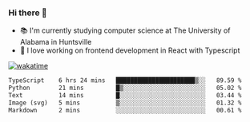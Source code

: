 ### Hi there 👋

- 📚 I'm currently studying computer science at The University of Alabama in Huntsville
- 🔭 I love working on frontend development in React with Typescript

[![wakatime](https://wakatime.com/badge/user/b5c44ac9-032b-4e67-a6d5-1044b80d90bd.svg)](https://wakatime.com/@b5c44ac9-032b-4e67-a6d5-1044b80d90bd)

<!--START_SECTION:waka-->

```txt
TypeScript    6 hrs 24 mins   ██████████████████████▒░░   89.59 %
Python        21 mins         █▒░░░░░░░░░░░░░░░░░░░░░░░   05.02 %
Text          14 mins         █░░░░░░░░░░░░░░░░░░░░░░░░   03.44 %
Image (svg)   5 mins          ▒░░░░░░░░░░░░░░░░░░░░░░░░   01.32 %
Markdown      2 mins          ░░░░░░░░░░░░░░░░░░░░░░░░░   00.61 %
```

<!--END_SECTION:waka-->

<!--
**salsajeries/salsajeries** is a ✨ _special_ ✨ repository because its `README.md` (this file) appears on your GitHub profile.

Here are some ideas to get you started:

- 🔭 I’m currently working on ...
- 🌱 I’m currently learning ...
- 👯 I’m looking to collaborate on ...
- 🤔 I’m looking for help with ...
- 💬 Ask me about ...
- 📫 How to reach me: ...
- 😄 Pronouns: ...
- ⚡ Fun fact: ...
-->
